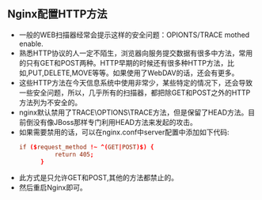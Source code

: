 ## Nginx配置HTTP方法
- 一般的WEB扫描器经常会提示这样的安全问题：OPIONTS/TRACE mothed enable.
- 熟悉HTTP协议的人一定不陌生，浏览器向服务提交数据有很多中方法，常用的只有GET和POST两种。HTTP早期的时候还有很多种HTTP方法，比如,PUT,DELETE,MOVE等等。如果使用了WebDAV的话，还会有更多。
- 这些HTTP方法在今天信息系统中使用非常少，某些特定的情况下，还会导致一些安全问题，所以，几乎所有的扫描器，都把除GET和POST之外的HTTP方法列为不安全的。
- nginx默认禁用了TRACE\OPTIONS\TRACE方法，但是保留了HEAD方法。目前倒没有像JBoss那样专门利用HEAD方法来发起的攻击。
- 如果需要禁用的话，可以在nginx.conf中server配置中添加如下代码:
  ``` conf
  if ($request_method !~ ^(GET|POST)$) {
            return 405;
        }
  ```
- 此方式是只允许GET和POST,其他的方法都禁止的。
- 然后重启Nginx即可。
